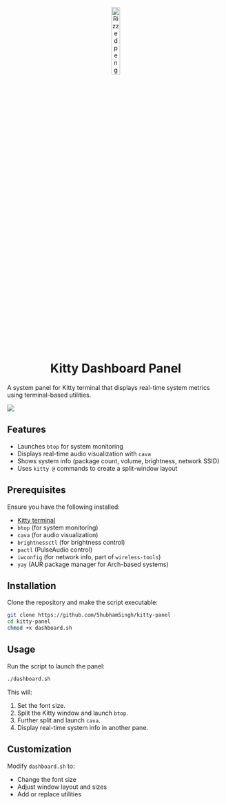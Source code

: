 <div align = center>
<img src="https://github.com/user-attachments/assets/4d20ae48-add8-48d6-a947-32f387122aa3" alt="Rizzed penguin" style="width: 20%;">

# Kitty Dashboard Panel
</div>

A system panel for Kitty terminal that displays real-time system metrics using terminal-based utilities.
                                               
![](https://github.com/user-attachments/assets/b534600f-8198-4a2e-a88a-f9e1bce06f35)
## Features
- Launches `btop` for system monitoring
- Displays real-time audio visualization with `cava`
- Shows system info (package count, volume, brightness, network SSID)
- Uses `kitty @` commands to create a split-window layout

## Prerequisites
Ensure you have the following installed:
- [Kitty terminal](https://sw.kovidgoyal.net/kitty/)
- `btop` (for system monitoring)
- `cava` (for audio visualization)
- `brightnessctl` (for brightness control)
- `pactl` (PulseAudio control)
- `iwconfig` (for network info, part of `wireless-tools`)
- `yay` (AUR package manager for Arch-based systems)

## Installation
Clone the repository and make the script executable:
```sh
git clone https://github.com/5hubham5ingh/kitty-panel
cd kitty-panel
chmod +x dashboard.sh
```

## Usage
Run the script to launch the panel:
```sh
./dashboard.sh
```
This will:
1. Set the font size.
2. Split the Kitty window and launch `btop`.
3. Further split and launch `cava`.
4. Display real-time system info in another pane.

## Customization
Modify `dashboard.sh` to:
- Change the font size
- Adjust window layout and sizes
- Add or replace utilities
